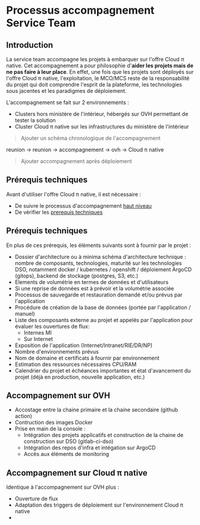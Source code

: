# Processus accompagnement Service Team

## Introduction

La service team accompagne les projets à embarquer sur l'offre Cloud π native. Cet accompagnement a pour philosophie d'__aider les projets mais de ne pas faire à leur place__. En effet, une fois que les projets sont déployés sur l'offre Cloud π native, l'exploitation, le MCO/MCS reste de la responsabilité du projet qui doit comprendre l'esprit de la plateforme, les technologies sous jacentes et les paradigmes de déploiement.

L'accompagnement se fait sur 2 environnements :
 * Clusters hors ministère de l'intérieur, hébergés sur OVH permettant de tester la solution
 * Cluster Cloud π native sur les infrastructures du ministère de l'intérieur


> Ajouter un schéma chronologique de l'accompagnement

reunion -> reunion -> accompagnement -> ovh -> Cloud π native


> Ajouter accompagnement après déploiement

## Prérequis techniques

Avant d'utiliser l'offre Cloud π native, il est nécessaire : 
 * De suivre le processus d'accompagnement [haut niveau](https://github.com/dnum-mi/dso-formation)
 * De vérifier les [prerequis techniques](./prerequisites-tech.md)

## Prérequis techniques


En plus de ces prérequis, les éléments suivants sont à fournir par le projet :
 * Dossier d'architecture ou à minima schéma d'architecture technique : nombre de composants, technologies, maturité sur les technologies DSO, notamment docker / kubernetes / openshift / déploiement ArgoCD (gitops), backend de stockage (postgres, S3, etc.)
 * Elements de volumétrie en termes de données et d'utilisateurs
 * Si une reprise de données est à prévoir et la volumétrie associée
 * Processus de sauvegarde et restauration demandé et/ou prévus par l'application
 * Procédure de création de la base de données (portée par l'application / manuel)
 * Liste des composants externe au projet et appelés par l'application pour évaluer les ouvertures de flux: 
   * Internes MI 
   * Sur Internet
 * Exposition de l'application (Internet/Intranet/RIE/DR/NP)
 * Nombre d'environnements prévus
 * Nom de domaine et certificats à fournir par environnement
 * Estimation des ressources nécessaires CPU/RAM
 * Calendrier du projet et échéances importantes et état d'avancement du projet (déjà en production, nouvelle application, etc.)


## Accompagnement sur OVH

 * Accostage entre la chaine primaire et la chaine secondaire (github action)
 * Contruction des images Docker
 * Prise en main de la console :
   * Intégration des projets applicatifs et construction de la chaine de construction sur DSO (gitlab-ci-dso)
   * Intégration des repos d'infra et intégation sur ArgoCD
   * Accès aux éléments de monitoring 



## Accompagnement sur Cloud π native

Identique à l'accompagnement sur OVH plus :
 * Ouverture de flux
 * Adaptation des triggers de déploiement sur l'environnement Cloud π native
 * 

